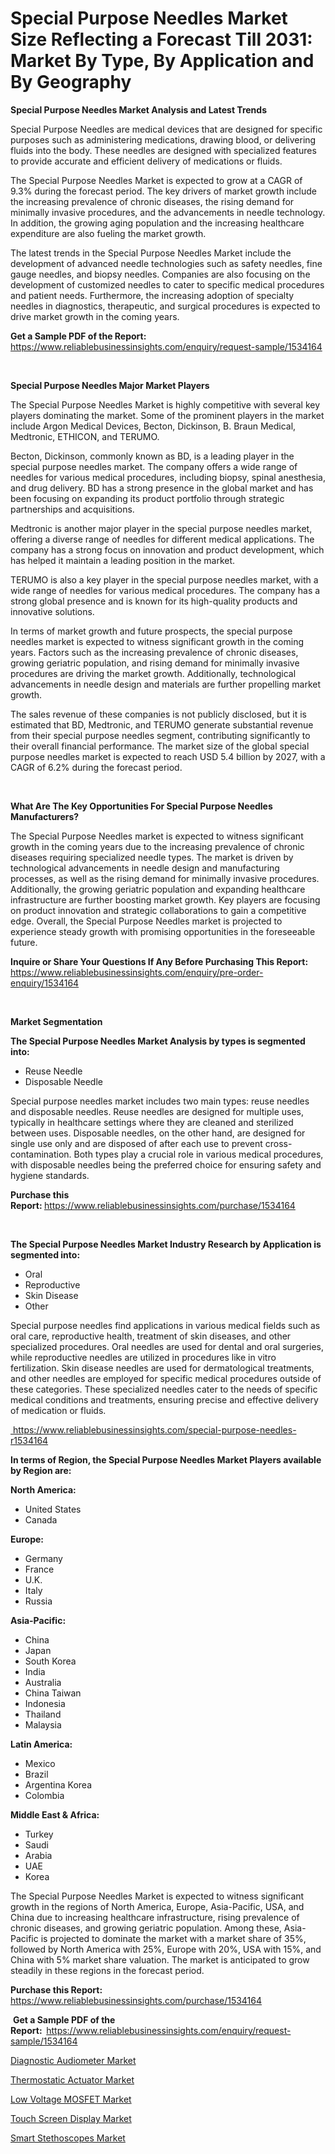 <p><h1>Special Purpose Needles Market Size Reflecting a Forecast Till 2031: Market By Type, By Application and By Geography</h1></p><p><strong>Special Purpose Needles Market Analysis and Latest Trends</strong></p>
<p><p>Special Purpose Needles are medical devices that are designed for specific purposes such as administering medications, drawing blood, or delivering fluids into the body. These needles are designed with specialized features to provide accurate and efficient delivery of medications or fluids.</p><p>The Special Purpose Needles Market is expected to grow at a CAGR of 9.3% during the forecast period. The key drivers of market growth include the increasing prevalence of chronic diseases, the rising demand for minimally invasive procedures, and the advancements in needle technology. In addition, the growing aging population and the increasing healthcare expenditure are also fueling the market growth.</p><p>The latest trends in the Special Purpose Needles Market include the development of advanced needle technologies such as safety needles, fine gauge needles, and biopsy needles. Companies are also focusing on the development of customized needles to cater to specific medical procedures and patient needs. Furthermore, the increasing adoption of specialty needles in diagnostics, therapeutic, and surgical procedures is expected to drive market growth in the coming years.</p></p>
<p><strong>Get a Sample PDF of the Report:&nbsp;</strong> <a href="https://www.reliablebusinessinsights.com/enquiry/request-sample/1534164">https://www.reliablebusinessinsights.com/enquiry/request-sample/1534164</a></p>
<p>&nbsp;</p>
<p><strong>Special Purpose Needles Major Market Players</strong></p>
<p><p>The Special Purpose Needles Market is highly competitive with several key players dominating the market. Some of the prominent players in the market include Argon Medical Devices, Becton, Dickinson, B. Braun Medical, Medtronic, ETHICON, and TERUMO.</p><p>Becton, Dickinson, commonly known as BD, is a leading player in the special purpose needles market. The company offers a wide range of needles for various medical procedures, including biopsy, spinal anesthesia, and drug delivery. BD has a strong presence in the global market and has been focusing on expanding its product portfolio through strategic partnerships and acquisitions.</p><p>Medtronic is another major player in the special purpose needles market, offering a diverse range of needles for different medical applications. The company has a strong focus on innovation and product development, which has helped it maintain a leading position in the market.</p><p>TERUMO is also a key player in the special purpose needles market, with a wide range of needles for various medical procedures. The company has a strong global presence and is known for its high-quality products and innovative solutions.</p><p>In terms of market growth and future prospects, the special purpose needles market is expected to witness significant growth in the coming years. Factors such as the increasing prevalence of chronic diseases, growing geriatric population, and rising demand for minimally invasive procedures are driving the market growth. Additionally, technological advancements in needle design and materials are further propelling market growth.</p><p>The sales revenue of these companies is not publicly disclosed, but it is estimated that BD, Medtronic, and TERUMO generate substantial revenue from their special purpose needles segment, contributing significantly to their overall financial performance. The market size of the global special purpose needles market is expected to reach USD 5.4 billion by 2027, with a CAGR of 6.2% during the forecast period.</p></p>
<p>&nbsp;</p>
<p><strong>What Are The Key Opportunities For Special Purpose Needles Manufacturers?</strong></p>
<p><p>The Special Purpose Needles market is expected to witness significant growth in the coming years due to the increasing prevalence of chronic diseases requiring specialized needle types. The market is driven by technological advancements in needle design and manufacturing processes, as well as the rising demand for minimally invasive procedures. Additionally, the growing geriatric population and expanding healthcare infrastructure are further boosting market growth. Key players are focusing on product innovation and strategic collaborations to gain a competitive edge. Overall, the Special Purpose Needles market is projected to experience steady growth with promising opportunities in the foreseeable future.</p></p>
<p><strong>Inquire or Share Your Questions If Any Before Purchasing This Report:</strong> <a href="https://www.reliablebusinessinsights.com/enquiry/pre-order-enquiry/1534164">https://www.reliablebusinessinsights.com/enquiry/pre-order-enquiry/1534164</a></p>
<p>&nbsp;</p>
<p><strong>Market Segmentation</strong></p>
<p><strong>The Special Purpose Needles Market Analysis by types is segmented into:</strong></p>
<p><ul><li>Reuse Needle</li><li>Disposable Needle</li></ul></p>
<p><p>Special purpose needles market includes two main types: reuse needles and disposable needles. Reuse needles are designed for multiple uses, typically in healthcare settings where they are cleaned and sterilized between uses. Disposable needles, on the other hand, are designed for single use only and are disposed of after each use to prevent cross-contamination. Both types play a crucial role in various medical procedures, with disposable needles being the preferred choice for ensuring safety and hygiene standards.</p></p>
<p><strong>Purchase this Report:&nbsp;</strong><a href="https://www.reliablebusinessinsights.com/purchase/1534164">https://www.reliablebusinessinsights.com/purchase/1534164</a></p>
<p>&nbsp;</p>
<p><strong>The Special Purpose Needles Market Industry Research by Application is segmented into:</strong></p>
<p><ul><li>Oral</li><li>Reproductive</li><li>Skin Disease</li><li>Other</li></ul></p>
<p><p>Special purpose needles find applications in various medical fields such as oral care, reproductive health, treatment of skin diseases, and other specialized procedures. Oral needles are used for dental and oral surgeries, while reproductive needles are utilized in procedures like in vitro fertilization. Skin disease needles are used for dermatological treatments, and other needles are employed for specific medical procedures outside of these categories. These specialized needles cater to the needs of specific medical conditions and treatments, ensuring precise and effective delivery of medication or fluids.</p></p>
<p><a href="https://www.reliablebusinessinsights.com/special-purpose-needles-r1534164">&nbsp;https://www.reliablebusinessinsights.com/special-purpose-needles-r1534164</a></p>
<p><strong>In terms of Region, the Special Purpose Needles Market Players available by Region are:</strong></p>
<p>
    <p> <strong> North America: </strong>
        <ul>
            <li>United States</li>
            <li>Canada</li>
        </ul>
        </p> 
    <p> <strong> Europe: </strong>
        <ul>
            <li>Germany</li>
            <li>France</li>
            <li>U.K.</li>
            <li>Italy</li>
            <li>Russia</li>
        </ul>
        </p> 
    <p> <strong> Asia-Pacific: </strong>
        <ul>
            <li>China</li>
            <li>Japan</li>
            <li>South Korea</li>
            <li>India</li>
            <li>Australia</li>
            <li>China Taiwan</li>
            <li>Indonesia</li>
            <li>Thailand</li>
            <li>Malaysia</li>
        </ul>
        </p> 
    <p> <strong> Latin America: </strong>
        <ul>
            <li>Mexico</li>
            <li>Brazil</li>
            <li>Argentina Korea</li>
            <li>Colombia</li>
        </ul>
        </p> 
    <p> <strong> Middle East & Africa: </strong>
        <ul>
            <li>Turkey</li>
            <li>Saudi</li>
            <li>Arabia</li>
            <li>UAE</li>
            <li>Korea</li>
        </ul>
    </p>
    </p>
<p><p>The Special Purpose Needles Market is expected to witness significant growth in the regions of North America, Europe, Asia-Pacific, USA, and China due to increasing healthcare infrastructure, rising prevalence of chronic diseases, and growing geriatric population. Among these, Asia-Pacific is projected to dominate the market with a market share of 35%, followed by North America with 25%, Europe with 20%, USA with 15%, and China with 5% market share valuation. The market is anticipated to grow steadily in these regions in the forecast period.</p></p>
<p><strong>Purchase this Report: </strong><a href="https://www.reliablebusinessinsights.com/purchase/1534164">https://www.reliablebusinessinsights.com/purchase/1534164</a></p>
<p>&nbsp;<strong>Get a Sample PDF of the Report:&nbsp;&nbsp;</strong><a href="https://www.reliablebusinessinsights.com/enquiry/request-sample/1534164">https://www.reliablebusinessinsights.com/enquiry/request-sample/1534164</a></p>
<p><strong></strong></p>
<p><p><a href="https://github.com/gamblestampleyjenny50m5sl6/Market-Research-Report-List-3/blob/main/diagnostic-audiometer-market.md">Diagnostic Audiometer Market</a></p><p><a href="https://medium.com/@joshdavis1955/thermostatic-actuator-market-industry-trends-and-forecast-for-period-from-2024-to-2031-d3ae7ebdab1a">Thermostatic Actuator Market</a></p><p><a href="https://medium.com/@fredyyunianto_89084/low-voltage-mosfet-market-forecast-global-market-trends-and-analysis-from-2024-to-2031-covered-in-928b697c9ab6">Low Voltage MOSFET Market</a></p><p><a href="https://medium.com/@cukilcantik89/global-touch-screen-display-market-status-2024-2031-and-forecast-by-region-product-end-use-15bd3f3f1707">Touch Screen Display Market</a></p><p><a href="https://github.com/wwwkeltoum/Market-Research-Report-List-4/blob/main/smart-stethoscopes-market.md">Smart Stethoscopes Market</a></p></p>